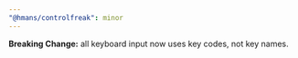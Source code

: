 ```yaml
---
"@hmans/controlfreak": minor
---
```


**Breaking Change:** all keyboard input now uses key codes, not key names.
